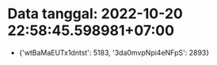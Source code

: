 # Data tanggal: 2022-10-20 22:58:45.598981+07:00

* {'wtBaMaEUTx1dntst': 5183, '3da0mvpNpi4eNFpS': 2893}
